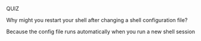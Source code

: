 QUIZ

<p>
Why might you restart your shell after changing a shell configuration file?  
</p>

<p>
  Because the config file runs automatically when you run a new shell session
</p>
